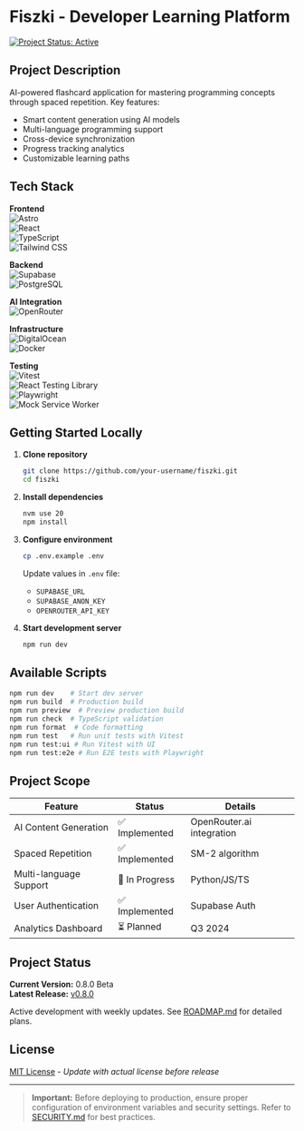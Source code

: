 # Fiszki - Developer Learning Platform

[![Project Status: Active](https://img.shields.io/badge/repo_status-active-brightgreen.svg)](https://github.com/your-username/fiszki)

## Project Description

AI-powered flashcard application for mastering programming concepts through spaced repetition. Key features:

- Smart content generation using AI models
- Multi-language programming support
- Cross-device synchronization
- Progress tracking analytics
- Customizable learning paths

## Tech Stack

**Frontend**  
![Astro](https://img.shields.io/badge/Astro-5.0-FF5D01?logo=astro)  
![React](https://img.shields.io/badge/React-19.0-61DAFB?logo=react)  
![TypeScript](https://img.shields.io/badge/TypeScript-5.0-3178C6?logo=typescript)  
![Tailwind CSS](https://img.shields.io/badge/Tailwind-3.3-06B6D4?logo=tailwind-css)

**Backend**  
![Supabase](https://img.shields.io/badge/Supabase-3.0-3ECF8E?logo=supabase)  
![PostgreSQL](https://img.shields.io/badge/PostgreSQL-16-4169E1?logo=postgresql)

**AI Integration**  
![OpenRouter](https://img.shields.io/badge/OpenRouter.ai-1.0-4B32C3)

**Infrastructure**  
![DigitalOcean](https://img.shields.io/badge/DigitalOcean-1.0-0080FF?logo=digitalocean)  
![Docker](https://img.shields.io/badge/Docker-24.0-2496ED?logo=docker)

**Testing**  
![Vitest](https://img.shields.io/badge/Vitest-1.0-6E9F18?logo=vitest)  
![React Testing Library](https://img.shields.io/badge/Testing_Library-14.0-E33332?logo=testing-library)  
![Playwright](https://img.shields.io/badge/Playwright-1.40-2EAD33?logo=playwright)  
![Mock Service Worker](https://img.shields.io/badge/MSW-2.0-FF6A33)

## Getting Started Locally

1. **Clone repository**

   ```bash
   git clone https://github.com/your-username/fiszki.git
   cd fiszki
   ```

2. **Install dependencies**

   ```bash
   nvm use 20
   npm install
   ```

3. **Configure environment**

   ```bash
   cp .env.example .env
   ```

   Update values in `.env` file:

   - `SUPABASE_URL`
   - `SUPABASE_ANON_KEY`
   - `OPENROUTER_API_KEY`

4. **Start development server**
   ```bash
   npm run dev
   ```

## Available Scripts

```bash
npm run dev    # Start dev server
npm run build  # Production build
npm run preview  # Preview production build
npm run check  # TypeScript validation
npm run format  # Code formatting
npm run test   # Run unit tests with Vitest
npm run test:ui # Run Vitest with UI
npm run test:e2e # Run E2E tests with Playwright
```

## Project Scope

| Feature                | Status         | Details                   |
| ---------------------- | -------------- | ------------------------- |
| AI Content Generation  | ✅ Implemented | OpenRouter.ai integration |
| Spaced Repetition      | ✅ Implemented | SM-2 algorithm            |
| Multi-language Support | 🚧 In Progress | Python/JS/TS              |
| User Authentication    | ✅ Implemented | Supabase Auth             |
| Analytics Dashboard    | ⏳ Planned     | Q3 2024                   |

## Project Status

**Current Version:** 0.8.0 Beta  
**Latest Release:** [v0.8.0](https://github.com/your-username/fiszki/releases)

Active development with weekly updates. See [ROADMAP.md](docs/ROADMAP.md) for detailed plans.

## License

[MIT License](LICENSE) - _Update with actual license before release_

---

> **Important:** Before deploying to production, ensure proper configuration of environment variables and security settings. Refer to [SECURITY.md](docs/SECURITY.md) for best practices.
